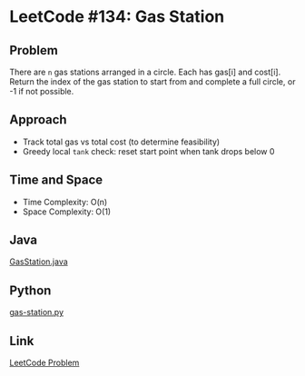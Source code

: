 # LeetCode #134: Gas Station

## Problem
There are `n` gas stations arranged in a circle. Each has gas[i] and cost[i]. Return the index of the gas station to start from and complete a full circle, or -1 if not possible.

## Approach
- Track total gas vs total cost (to determine feasibility)
- Greedy local `tank` check: reset start point when tank drops below 0

## Time and Space
- Time Complexity: O(n)
- Space Complexity: O(1)

## Java
[GasStation.java](./GasStation.java)

## Python
[gas-station.py](./gas-station.py)

## Link
[LeetCode Problem](https://leetcode.com/problems/gas-station/)
